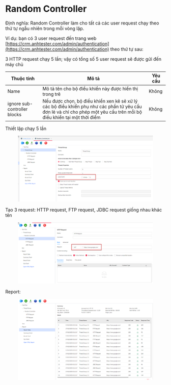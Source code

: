 # Random Controller

Định nghĩa: Random Controller làm cho tất cả các user request chạy theo thứ tự ngẫu nhiên trong mỗi vòng lặp.

Ví dụ: bạn có 3 user request đến trang web [https://crm.anhtester.com/admin/authentication](https://crm.anhtester.com/admin/authentication) theo thứ tự sau:

3 HTTP request chạy 5 lần; vậy có tổng số 5 user request sẽ được gửi đến máy chủ&#x20;



| Thuộc tính                   | Mô tả                                                                                                                                                                  | Yêu cầu |
| ---------------------------- | ---------------------------------------------------------------------------------------------------------------------------------------------------------------------- | ------- |
| Name                         | Mô tả tên cho bộ điều khiển này được hiển thị trong trê                                                                                                                | Không   |
| ignore sub-controller blocks | Nếu được chọn, bộ điều khiển xen kẽ sẽ xử lý các bộ điều khiển phụ như các phần tử yêu cầu đơn lẻ và chỉ cho phép một yêu cầu trên mỗi bộ điều khiển tại một thời điểm | Không   |

Thiết lập chạy 5 lần

<figure><img src="../../.gitbook/assets/image (268).png" alt=""><figcaption></figcaption></figure>

Tạo 3 request: HTTP request, FTP request, JDBC request giống nhau khác tên&#x20;

<figure><img src="../../.gitbook/assets/image (269).png" alt=""><figcaption></figcaption></figure>

Report:

<figure><img src="../../.gitbook/assets/image (270).png" alt=""><figcaption></figcaption></figure>
